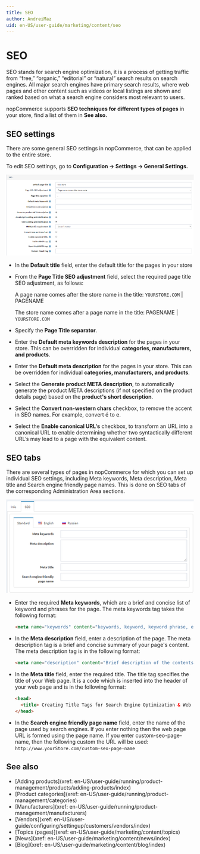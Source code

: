 ```yaml
---
title: SEO
author: AndreiMaz
uid: en-US/user-guide/marketing/content/seo
---
```

# SEO

SEO stands for search engine optimization, it is a process of getting traffic from “free,” “organic,” “editorial” or “natural” search results on search engines. All major search engines have primary search results, where web pages and other content such as videos or local listings are shown and ranked based on what a search engine considers most relevant to users.

nopCommerce supports **SEO techniques for different types of pages** in your store, find a list of them in **See also.**

## SEO settings

There are some general SEO settings in nopCommerce, that can be applied to the entire store.

To edit SEO settings, go to **Configuration → Settings → General Settings.**

![p1](_static/seo/seo1.png)

- In the **Default title** field, enter the default title for the pages in your store
- From the **Page Title SEO adjustment** field, select the required page title SEO adjustment, as follows:

    A page name comes after the store name in the title:
    `YOURSTORE.COM` | PAGENAME

    The store name comes after a page name in the title:
    PAGENAME | `YOURSTORE.COM`

- Specify the **Page Title separator**.
- Enter the **Default meta keywords description** for the pages in your store. This can be overridden for individual **categories, manufacturers, and products**.
- Enter the **Default meta description** for the pages in your store. This can be overridden for individual **categories, manufacturers, and products**.
- Select the **Generate product META description**, to automatically generate the product META descriptions (if not specified on the product details page) based on the **product's short description**.
- Select the **Convert non-western chars** checkbox, to remove the accent in SEO names. For example, convert é to e.
- Select the **Enable canonical URL's** checkbox, to transform an URL into a canonical URL to enable determining whether two syntactically different URL’s may lead to a page with the equivalent content.

## SEO tabs

There are several types of pages in nopCommerce for which you can set up individual SEO settings, including Meta keywords, Meta description, Meta title and Search engine friendly page names. This is done on SEO tabs of the corresponding Administration Area sections.

![p2](_static/seo/seo2.png)

- Enter the required **Meta keywords**, which are a brief and concise list of keyword and phrases for the page. The meta keywords tag takes the following format:

    ```html
    <meta name="keywords" content="keywords, keyword, keyword phrase, etc." >
    ```

- In the **Meta description** field, enter a description of the page. The meta description tag is a brief and concise summary of your page's content. The meta description tag is in the following format:

    ```html
    <meta name="description" content="Brief description of the contents of your page." >
    ```

- In the **Meta title** field, enter the required title. The title tag specifies the title of your Web page. It is a code which is inserted into the header of your web page and is in the following format:

    ```html
    <head>
      <title> Creating Title Tags for Search Engine Optimization & Web Usability </title>
    </head>
    ```

- In the **Search engine friendly page name** field, enter the name of the page used by search engines. If you enter nothing then the web page URL is formed using the page name. If you enter custom-seo-page-name, then the following custom the URL will be used: `http://www.yourStore.com/custom-seo-page-name`

## See also

- [Adding products](xref: en-US/user-guide/running/product-management/products/adding-products/index)
- [Product categories](xref: en-US/user-guide/running/product-management/categories)
- [Manufacturers](xref: en-US/user-guide/running/product-management/manufacturers)
- [Vendors](xref: en-US/user-guide/configuring/settingup/customers/vendors/index)
- [Topics (pages)](xref: en-US/user-guide/marketing/content/topics)
- [News](xref: en-US/user-guide/marketing/content/news/index)
- [Blog](xref: en-US/user-guide/marketing/content/blog/index)
